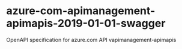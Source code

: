 # azure-com-apimanagement-apimapis-2019-01-01-swagger
OpenAPI specification for azure.com API vapimanagement-apimapis
